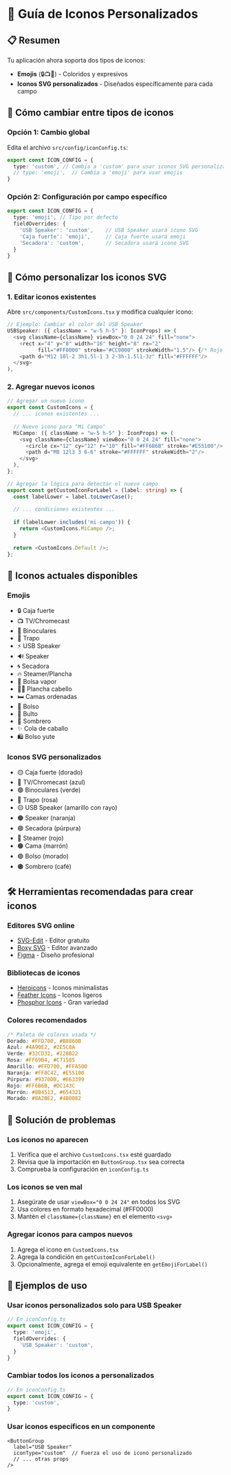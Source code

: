 # 🎨 Guía de Iconos Personalizados

## 📋 Resumen
Tu aplicación ahora soporta dos tipos de iconos:
- **Emojis** (🔒📺🔭) - Coloridos y expresivos
- **Iconos SVG personalizados** - Diseñados específicamente para cada campo

## 🚀 Cómo cambiar entre tipos de iconos

### Opción 1: Cambio global
Edita el archivo `src/config/iconConfig.ts`:

```typescript
export const ICON_CONFIG = {
  type: 'custom', // Cambia a 'custom' para usar iconos SVG personalizados
  // type: 'emoji',  // Cambia a 'emoji' para usar emojis
}
```

### Opción 2: Configuración por campo específico
```typescript
export const ICON_CONFIG = {
  type: 'emoji', // Tipo por defecto
  fieldOverrides: {
    'USB Speaker': 'custom',    // USB Speaker usará icono SVG
    'Caja fuerte': 'emoji',     // Caja fuerte usará emoji
    'Secadora': 'custom',       // Secadora usará icono SVG
  }
}
```

## 🎨 Cómo personalizar los iconos SVG

### 1. Editar iconos existentes
Abre `src/components/CustomIcons.tsx` y modifica cualquier icono:

```typescript
// Ejemplo: Cambiar el color del USB Speaker
USBSpeaker: ({ className = "w-5 h-5" }: IconProps) => (
  <svg className={className} viewBox="0 0 24 24" fill="none">
    <rect x="4" y="8" width="16" height="8" rx="2" 
          fill="#FF0000" stroke="#CC0000" strokeWidth="1.5"/> {/* Rojo en lugar de amarillo */}
    <path d="M12 10l-2 3h1.5l-1 3 2-3h-1.5l1-3z" fill="#FFFFFF"/>
  </svg>
),
```

### 2. Agregar nuevos iconos
```typescript
// Agregar un nuevo icono
export const CustomIcons = {
  // ... iconos existentes ...
  
  // Nuevo icono para "Mi Campo"
  MiCampo: ({ className = "w-5 h-5" }: IconProps) => (
    <svg className={className} viewBox="0 0 24 24" fill="none">
      <circle cx="12" cy="12" r="10" fill="#FF6B6B" stroke="#E55100"/>
      <path d="M8 12l3 3 6-6" stroke="#FFFFFF" strokeWidth="2"/>
    </svg>
  ),
};

// Agregar la lógica para detectar el nuevo campo
export const getCustomIconForLabel = (label: string) => {
  const labelLower = label.toLowerCase();
  
  // ... condiciones existentes ...
  
  if (labelLower.includes('mi campo')) {
    return <CustomIcons.MiCampo />;
  }
  
  return <CustomIcons.Default />;
};
```

## 🎯 Iconos actuales disponibles

### Emojis
- 🔒 Caja fuerte
- 📺 TV/Chromecast  
- 🔭 Binoculares
- 🧽 Trapo
- ⚡ USB Speaker
- 🔊 Speaker
- 🌀 Secadora
- 🔥 Steamer/Plancha
- 💨 Bolsa vapor
- 💇‍♀️ Plancha cabello
- 🛏️ Camas ordenadas
- 👜 Bolso
- 🎒 Bulto
- 👒 Sombrero
- ✨ Cola de caballo
- 🛍️ Bolso yute

### Iconos SVG personalizados
- 🟡 Caja fuerte (dorado)
- 🔵 TV/Chromecast (azul)
- 🟢 Binoculares (verde)
- 🩷 Trapo (rosa)
- 🟡 USB Speaker (amarillo con rayo)
- 🟠 Speaker (naranja)
- 🟣 Secadora (púrpura)
- 🔴 Steamer (rojo)
- 🟤 Cama (marrón)
- 🟣 Bolso (morado)
- 🟤 Sombrero (café)

## 🛠️ Herramientas recomendadas para crear iconos

### Editores SVG online
- [SVG-Edit](https://svg-edit.github.io/svgedit/) - Editor gratuito
- [Boxy SVG](https://boxy-svg.com/) - Editor avanzado
- [Figma](https://figma.com) - Diseño profesional

### Bibliotecas de iconos
- [Heroicons](https://heroicons.com/) - Iconos minimalistas
- [Feather Icons](https://feathericons.com/) - Iconos ligeros
- [Phosphor Icons](https://phosphoricons.com/) - Gran variedad

### Colores recomendados
```css
/* Paleta de colores usada */
Dorado: #FFD700, #B8860B
Azul: #4A90E2, #2E5C8A  
Verde: #32CD32, #228B22
Rosa: #FF69B4, #C71585
Amarillo: #FFD700, #FFA500
Naranja: #FF8C42, #E55100
Púrpura: #9370DB, #663399
Rojo: #FF6B6B, #DC143C
Marrón: #8B4513, #654321
Morado: #8A2BE2, #4B0082
```

## 🔧 Solución de problemas

### Los iconos no aparecen
1. Verifica que el archivo `CustomIcons.tsx` esté guardado
2. Revisa que la importación en `ButtonGroup.tsx` sea correcta
3. Comprueba la configuración en `iconConfig.ts`

### Los iconos se ven mal
1. Asegúrate de usar `viewBox="0 0 24 24"` en todos los SVG
2. Usa colores en formato hexadecimal (#FF0000)
3. Mantén el `className={className}` en el elemento `<svg>`

### Agregar iconos para campos nuevos
1. Agrega el icono en `CustomIcons.tsx`
2. Agrega la condición en `getCustomIconForLabel()`
3. Opcionalmente, agrega el emoji equivalente en `getEmojiForLabel()`

## 📝 Ejemplos de uso

### Usar iconos personalizados solo para USB Speaker
```typescript
// En iconConfig.ts
export const ICON_CONFIG = {
  type: 'emoji',
  fieldOverrides: {
    'USB Speaker': 'custom',
  }
}
```

### Cambiar todos los iconos a personalizados
```typescript
// En iconConfig.ts
export const ICON_CONFIG = {
  type: 'custom',
}
```

### Usar iconos específicos en un componente
```tsx
<ButtonGroup 
  label="USB Speaker"
  iconType="custom"  // Fuerza el uso de icono personalizado
  // ... otras props
/>
``` 